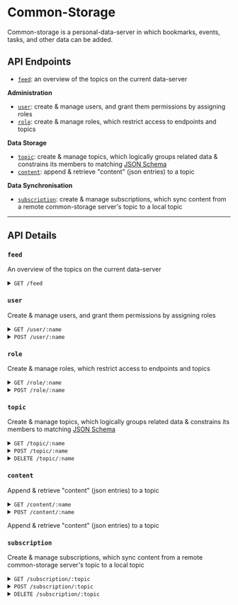 # Common-Storage

Common-storage is a personal-data-server in which bookmarks, events, tasks, and
other data can be added.

## API Endpoints

- [`feed`](#/feed): an overview of the topics on the current data-server

**Administration**

- [`user`](#/user): create & manage users, and grant them permissions by
  assigning roles
- [`role`](#/role): create & manage roles, which restrict access to endpoints
  and topics

**Data Storage**

- [`topic`](#/topic): create & manage topics, which logically groups related
  data & constrains its members to matching
  [JSON Schema](https://json-schema.org/)
- [`content`](#/content): append & retrieve "content" (json entries) to a topic

**Data Synchronisation**

- [`subscription`](#/subscription): create & manage subscriptions, which sync
  content from a remote common-storage server's topic to a local topic

---

## API Details

### `feed`

An overview of the topics on the current data-server

<details>
  <summary><code>GET /feed</code> </summary>

Returns a description provided by the server, and a list of topics & associated
statistics

**Response**

```json
{
	description,
	title,
	version,
	topics: [{
		topic: {
			name,
			description,
			created
		},
		stats: {
			count,
			lastUpdated
		}
	}]
}
```

</details>

### `user`

Create & manage users, and grant them permissions by assigning roles

<details>
  <summary><code>GET /user/:name</code> </summary>

**Parameters**

- `name`: the account user-name

</details>

<details>
  <summary><code>POST /user/:name</code> </summary>

**Parameters**

- `name`: the account user-name

**Body**

```json
{
  "role": "my_user_role",
  "password": "this-is-the-user-password"
}
```

</details>

### `role`

Create & manage roles, which restrict access to endpoints and topics

<details>
  <summary><code>GET /role/:name</code> </summary>

Get details about & permissions associated with a role

**Parameters**

- `name`: the role name

</details>

<details>
  <summary><code>POST /role/:name</code> </summary>

Post a named permission-set (a role) to the server

**Parameters**

- `name`: the role name

**Body**

```json
{
  "permissions": [
    {
      "routes": ["GET /content"],
      "topics": ["notes"]
    }
  ]
}
```

</details>

### `topic`

Create & manage topics, which logically groups related data & constrains its
members to matching [JSON Schema](https://json-schema.org/)

<details>
  <summary><code>GET /topic/:name</code> </summary>

Get details about a topic, like the description and creation-date

**Parameters**

**Body**

```json
```

</details>

<details>
  <summary><code>POST /topic/:name</code> </summary>

Add a named, validated container for data to the server

**Parameters**

**Body**

```json
```

</details>

<details>
  <summary><code>DELETE /topic/:name</code> </summary>

Delete a topic **and all associated data** from the server

**Parameters**

**Body**

```json
```

</details>

### `content`

Append & retrieve "content" (json entries) to a topic

<details>
  <summary><code>GET /content/:name</code> </summary>

Retrieve an array of user-submitted content from the server, from a specified
start-id

**Parameters**

**Body**

```json
```

</details>

<details>
  <summary><code>POST /content/:name</code> </summary>

Post user-content to a topic

**Parameters**

**Body**

```json
```

</details>

Append & retrieve "content" (json entries) to a topic

### `subscription`

Create & manage subscriptions, which sync content from a remote common-storage
server's topic to a local topic

<details>
  <summary><code>GET /subscription/:topic</code> </summary>

Get information about a subscription.

**Parameters**

- `topic`: the topic to which the subscriptions stores content

</details>

<details>
  <summary><code>POST /subscription/:topic</code> </summary>

Create a subscription to a remote server.

**Parameters**

- `topic`: the topic to which the subscriptions stores content

**Body**

```json
{
  "source": "https://remote-server/content/notes",
  "topic": "subscription.notes",
  "serviceAccount": "remote_server_read_notes",
  "frequency": 300
}
```

</details>

<details>
  <summary><code>DELETE /subscription/:topic</code> </summary>

Delete a subscription.

**Parameters**

- `topic`: the topic to which the subscriptions stores content

</details>

